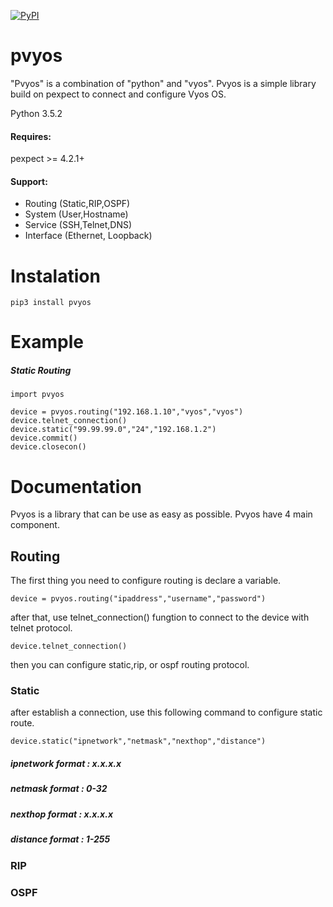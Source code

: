 [![PyPI](https://img.shields.io/badge/pypi-v0.1-blue.svg)](https://pypi.python.org/pypi/pvyos/0.1)

# pvyos
"Pvyos" is a combination of "python" and "vyos". Pvyos is a simple library build on pexpect to connect and configure Vyos OS.

Python 3.5.2

#### Requires:
pexpect >= 4.2.1+

#### Support:
- Routing (Static,RIP,OSPF)
- System (User,Hostname)
- Service (SSH,Telnet,DNS)
- Interface (Ethernet, Loopback)

# Instalation
```
pip3 install pvyos
```

# Example

##### Static Routing
```
import pvyos

device = pvyos.routing("192.168.1.10","vyos","vyos")
device.telnet_connection()
device.static("99.99.99.0","24","192.168.1.2")
device.commit()
device.closecon()
```

# Documentation
Pvyos is a library that can be use as easy as possible. Pvyos have 4 main component.

## Routing
The first thing you need to configure routing is declare a variable.

```
device = pvyos.routing("ipaddress","username","password")
```

after that, use telnet_connection() fungtion to connect to the device with telnet protocol.

```
device.telnet_connection()
```

then you can configure static,rip, or ospf routing protocol.

### Static
after establish a connection, use this following command to configure static route.
```
device.static("ipnetwork","netmask","nexthop","distance")
```

##### ipnetwork format : x.x.x.x
##### netmask format : 0-32
##### nexthop format : x.x.x.x
##### distance format : 1-255

### RIP

### OSPF
